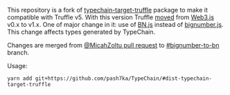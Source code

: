 This repository is a fork of [typechain-target-truffle](https://github.com/ethereum-ts/TypeChain/tree/master/packages/typechain-target-truffle) package to make it compatible with Truffle v5.
With this version Truffle [moved](https://github.com/trufflesuite/truffle/releases/tag/v5.0.0) from [Web3.js](https://github.com/ethereum/web3.js/) v0.x to v1.x. One of major change in it: use of [BN.js](https://github.com/indutny/bn.js/) instead of [bignumber.js](https://mikemcl.github.io/bignumber.js/). This change affects types generated by TypeChain.

Changes are merged from [@MicahZoltu pull request](https://github.com/ethereum-ts/TypeChain/pull/184) to [#bignumber-to-bn](https://github.com/pash7ka/TypeChain/tree/bignumber-to-bn) branch.

Usage:
```
yarn add git+https://github.com/pash7ka/TypeChain/#dist-typechain-target-truffle
```
